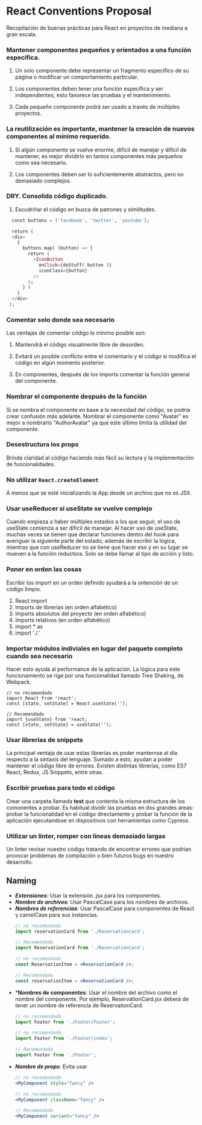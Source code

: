 # React Conventions Proposal
Recopilación de buenas prácticas para React en proyectos de mediana a gran escala.

### Mantener componentes pequeños y orientados a una función específica.

1. Un solo componente debe representar un fragmento específico de su página o modificar un comportamiento particular.

1. Los componentes deben tener una función específica y ser independientes, esto favorece las pruebas y el mantenimiento.

1. Cada pequeño componente podrá ser usado a través de múltiples proyectos.

### La reutilización es importante, mantener la creación de nuevos componentes al mínimo requerido.

1. Si algún componente se vuelve enorme, difícil de manejar y difícil de mantener, es mejor dividirlo en tantos componentes más pequeños como sea necesario.

1. Los componentes deben ser lo suficientemente abstractos, pero no demasiado complejos.

### DRY. Consolida código duplicado.

1. Escudriñar el código en busca de patrones y similitudes.

  ```elixir
    const buttons = ['facebook', 'twitter', 'youtube'];

    return (
    <div>
      {
        buttons.map( (button) => {
          return (
            <IconButton
              onClick={doStuff( button )}
              iconClass={button}
            />
          );
        } )
      }
    </div>
   );
   ```
### Comentar solo donde sea necesario
Las ventajas de comentar código lo mínimo posible son: 

1. Mantendrá el código visualmente libre de desorden.

1. Evitará un posible conflicto entre el comentario y el código si modifica el código en algún momento posterior.

1. En componentes, después de los imports comentar la función general del componente.

### Nombrar el componente después de la función
Si se nombra el componente en base a la necesidad del código, se podría crear confusión más adelante. Nombrar el componente como "Avatar" es mejor a nombrarlo "AuthorAvatar" ya que este último limita la utilidad del componente.

### Desestructura los props
Brinda claridad al código haciendo más fácil su lectura y la implementación de funcionalidades.

### No utilizar `React.createElement`
A menos que se esté inicializando la App desde un archivo que no es JSX.

### Usar useReducer si useState se vuelve complejo
Cuando empieza a haber múltiples estados a los que seguir, el uso de useState comienza a ser dificil de manejar. Al hacer uso de useState, muchas veces se tienen que declarar funciones dentro del hook para averiguar la siguiente parte del estado, además de escribir la lógica, mientras que con useReducer no se tiene que hacer eso y en su lugar se mueven a la función reductora. Solo se debe llamar al tipo de acción y listo.

### Poner en orden las cosas
Escribir los import en un orden definido ayudará a la ontención de un código limpio.
1. React import
1. Imports de librerías (en orden alfabético)
1. Imports absolutos del proyecto (en orden alfabético)
1. Imports relativos (en orden alfabético)
1. import * as
1. import './<some file>.<some ext>'

### Importar módulos indiviales en lugar del paquete completo cuando sea necesario
Hacer esto ayuda al performance de la aplicación. La lógica para este funcionamiento se rige por una funcionalidad llamado Tree Shaking, de Webpack.

    // no recomendado
    import React from 'react';
    const [state, setState] = React.useState('');

    // Recomendado
    import {useState} from 'react;
    const [state, setState] = useState('');
  
### Usar librerías de snippets
La principal ventaja de usar estas librerías es poder manternse al día respecto a la sintaxis del lenguaje. Sumado a esto, ayudan a poder mantener el código libre de errores. Existen distintas librerías, como ES7 React, Redux, JS Snippets, entre otras.

### Escribir pruebas para todo el código
Crear una carpeta llamada __test__ que contenta la misma estructura de los comonentes a probar. Es habitual dividir las pruebas en dos grandes áreas: probar la funcionalidad en el código directamente y probar la función de la aplicación ejecutandose en dispositivos con herramientas como Cypress.

### Utilizar un linter, romper con líneas demasiado largas
Un linter revisar nuestro código tratando de encontrar errores que podrían provocar problemas de compilación o bien futuros bugs en nuestro desarrollo.

## Naming

- ***Extensiones***: Usar la extensión .jsx para los componentes.
- ***Nombre de archivos***: Usar PascalCase para los nombres de archivos. 
- ***Nombres de referencias***: Usar PascalCase para componentes de React y camelCase para sus instancias. 
    ```jsx
    // no recomendado
    import reservationCard from './ReservationCard';

    // Recomendado
    import ReservationCard from './ReservationCard';

    // no recomendado
    const ReservationItem = <ReservationCard />;

    // Recomendado
    const reservationItem = <ReservationCard />;
    ```
- ***Nombres de componentes**: Usar el nombre del archivo como el nombre del componente. Por ejemplo, ReservationCard.jsx deberá de tener un nombre de referencia de ReservationCard. 
    ```jsx
    // no recomendado
    import Footer from './Footer/Footer';

    // no recomendado
    import Footer from './Footer/index';

    // Recomendado
    import Footer from './Footer';
    ```
- ***Nombre de props***: Evita usar 
    ```jsx
    // no recomendado
    <MyComponent style="fancy" />

    // no recomendado
    <MyComponent className="fancy" />

    // Recomendado
    <MyComponent variant="fancy" />
    ```
